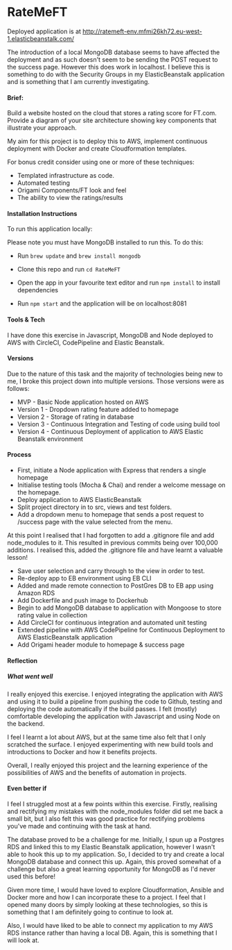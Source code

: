 # RateMeFT

Deployed application is at http://ratemeft-env.mfmi26kh72.eu-west-1.elasticbeanstalk.com/

The introduction of a local MongoDB database seems to have affected the deployment and as such doesn't seem to be sending the POST request to the success page. However this does work in localhost. I believe this is something to do with the Security Groups in my ElasticBeanstalk application and is something that I am currently investigating.

#### Brief:
Build a website hosted on the cloud that stores a rating score for FT.com. Provide a diagram of your site architecture showing key components that illustrate your approach.

My aim for this project is to deploy this to AWS, implement continuous deployment with Docker and create Cloudformation templates.

For bonus credit consider using one or more of these techniques:
* Templated infrastructure as code.
* Automated testing
* Origami  Components/FT look and feel
* The ability to view the ratings/results

#### Installation Instructions
To run this application locally:

Please note you must have MongoDB installed to run this. To do this:
* Run `brew update` and `brew install mongodb`

* Clone this repo and run `cd RateMeFT`
* Open the app in your favourite text editor and run `npm install` to install dependencies
* Run `npm start` and the application will be on localhost:8081

#### Tools & Tech
I have done this exercise in Javascript, MongoDB and Node deployed to AWS with CircleCI, CodePipeline and Elastic Beanstalk.

#### Versions
Due to the nature of this task and the majority of technologies being new to me, I broke this project down into multiple versions. Those versions were as follows:

* MVP - Basic Node application hosted on AWS
* Version 1 - Dropdown rating feature added to homepage
* Version 2 - Storage of rating in database
* Version 3 - Continuous Integration and Testing of code using build tool
* Version 4 - Continuous Deployment of application to AWS Elastic Beanstalk environment

#### Process
* First, initiate a Node application with Express that renders a single homepage
* Initialise testing tools (Mocha & Chai) and render a welcome message on the homepage.
* Deploy application to AWS ElasticBeanstalk
* Split project directory in to src, views and test folders.
* Add a dropdown menu to homepage that sends a post request to /success page with the value selected from the menu.

At this point I realised that I had forgotten to add a .gitignore file and add node_modules to it. This resulted in previous commits being over 100,000 additions. I realised this, added the .gitignore file and have learnt a valuable lesson!

* Save user selection and carry through to the view in order to test.
* Re-deploy app to EB environment using EB CLI
* Added and made remote connection to PostGres DB to EB app using Amazon RDS
* Add Dockerfile and push image to Dockerhub
* Begin to add MongoDB database to application with Mongoose to store rating value in collection
* Add CircleCI for continuous integration and automated unit testing
* Extended pipeline with AWS CodePipeline for Continuous Deployment to AWS ElasticBeanstalk application
* Add Origami header module to homepage & success page

#### Reflection

##### What went well
I really enjoyed this exercise. I enjoyed integrating the application with AWS and using it to build a pipeline from pushing the code to Github, testing and deploying the code automatically if the build passes. I felt (mostly) comfortable developing the application with Javascript and using Node on the backend.

I feel I learnt a lot about AWS, but at the same time also felt that I only scratched the surface. I enjoyed experimenting with new build tools and introductions to Docker and how it benefits projects.

Overall, I really enjoyed this project and the learning experience of the possibilities of AWS and the benefits of automation in projects.

#### Even better if
I feel I struggled most at a few points within this exercise. Firstly, realising and rectifying my mistakes with the node_modules folder did set me back a small bit, but I also felt this was good practice for rectifying problems you've made and continuing with the task at hand.

The database proved to be a challenge for me. Initially, I spun up a Postgres RDS and linked this to my Elastic Beanstalk application, however I wasn't able to hook this up to my application. So, I decided to try and create a local MongoDB database and connect this up. Again, this proved somewhat of a challenge but also a great learning opportunity for MongoDB as I'd never used this before!

Given more time, I would have loved to explore Cloudformation, Ansible and Docker more and how I can incorporate these to a project. I feel that I opened many doors by simply looking at these technologies, so this is something that I am definitely going to continue to look at.

Also, I would have liked to be able to connect my application to my AWS RDS instance rather than having a local DB. Again, this is something that I will look at.
